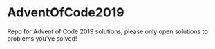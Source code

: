 # AdventOfCode2019
Repo for Advent of Code 2019 solutions, please only open solutions to problems you've solved!
